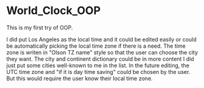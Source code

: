 # World_Clock_OOP
This is my first try of OOP.


I did put Los Angeles as the local time and it could be edited easily or could be automatically picking the local time zone if there is a need. 
The time zone is writen in "Olson TZ name" style so that the user can choose the city they want. 
The city and continent dictionary could be in more content I did just put some cities well-known to me in the list.
In the future editing, the UTC time zone and "if it is day time saving" could be chosen by the user. But this would require the user know their local time zone. 
